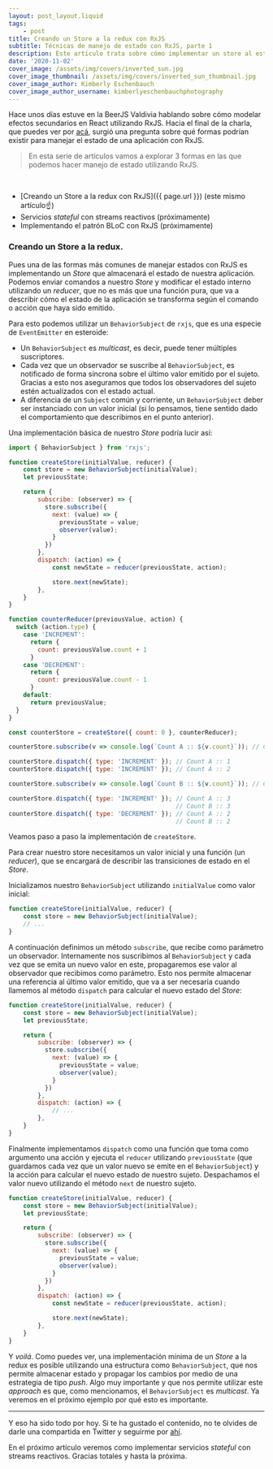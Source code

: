 ```yaml
---
layout: post_layout.liquid
tags:
    - post
title: Creando un Store a la redux con RxJS
subtitle: Técnicas de manejo de estado con RxJS, parte 1
description: Este artículo trata sobre cómo implementar un store al estilo redux para manejar estado utilizando un patrón orientado a transiciones gatilladas por mensajes
date: '2020-11-02'
cover_image: /assets/img/covers/inverted_sun.jpg
cover_image_thumbnail: /assets/img/covers/inverted_sun_thumbnail.jpg
cover_image_author: Kimberly Eschenbauch
cover_image_author_username: kimberlyeschenbauchphotography
---
```


Hace unos días estuve en la BeerJS Valdivia hablando sobre cómo modelar efectos secundarios en React utilizando RxJS. Hacia el final de la charla, que puedes ver por [acá](https://youtu.be/F2SOzMPCGC8?t=2248), surgió una pregunta sobre qué formas podrían existir para manejar el estado de una aplicación con RxJS.

> En esta serie de artículos vamos a explorar 3 formas en las que podemos hacer manejo de estado utilizando RxJS.

<br />

- [Creando un Store a la redux con RxJS]({{ page.url }}) (este mismo artículo☝️)
- Servicios *stateful* con streams reactivos (próximamente)
- Implementando el patrón BLoC con RxJS (próximamente)

### Creando un Store a la redux.

Pues una de las formas más comunes de manejar estados con RxJS es implementando un *Store* que almacenará el estado de nuestra aplicación. Podemos enviar comandos a nuestro *Store* y modificar el estado interno utilizando un *reducer*, que no es más que una función pura, que va a describir cómo el estado de la aplicación se transforma según el comando o acción que haya sido emitido.

Para esto podemos utilizar un `BehaviorSubject` de `rxjs`, que es una especie de `EventEmitter` en esteroide:

- Un `BehaviorSubject` es *multicast*, es decir, puede tener múltiples suscriptores.
- Cada vez que un observador se suscribe al `BehaviorSubject`, es notificado de forma síncrona sobre el último valor emitido por el sujeto. Gracias a esto nos aseguramos que todos los observadores del sujeto estén actualizados con el estado actual.
- A diferencia de un `Subject` común y corriente, un `BehaviorSubject` deber ser instanciado con un valor inicial (si lo pensamos, tiene sentido dado el comportamiento que describimos en el punto anterior).

Una implementación básica de nuestro *Store* podría lucir así:

```javascript
import { BehaviorSubject } from 'rxjs';

function createStore(initialValue, reducer) {
    const store = new BehaviorSubject(initialValue);
    let previousState;

    return {
        subscribe: (observer) => {
          store.subscribe({
            next: (value) => {
              previousState = value;
              observer(value);
            }
          })
        },
        dispatch: (action) => {
            const newState = reducer(previousState, action);

            store.next(newState);
        },
    }
}

function counterReducer(previousValue, action) {
  switch (action.type) {
    case 'INCREMENT':
      return {
        count: previousValue.count + 1
      }
    case 'DECREMENT':
      return {
        count: previousValue.count - 1
      }
    default:
      return previousValue;
  }
}

const counterStore = createStore({ count: 0 }, counterReducer);

counterStore.subscribe(v => console.log(`Count A :: ${v.count}`)); // Count A :: 0

counterStore.dispatch({ type: 'INCREMENT' }); // Count A :: 1
counterStore.dispatch({ type: 'INCREMENT' }); // Count A :: 2

counterStore.subscribe(v => console.log(`Count B :: ${v.count}`)); // Count :: 2

counterStore.dispatch({ type: 'INCREMENT' }); // Count A :: 3
                                              // Count B :: 3
counterStore.dispatch({ type: 'DECREMENT' }); // Count A :: 2
                                              // Count B :: 2
```

Veamos paso a paso la implementación de `createStore`.

Para crear nuestro store necesitamos un valor inicial y una función (un *reducer*), que se encargará de describir las transiciones de estado en el *Store*.

Inicializamos nuestro `BehaviorSubject` utilizando `initialValue` como valor inicial:

```javascript
function createStore(initialValue, reducer) {
    const store = new BehaviorSubject(initialValue);
    // ...
}
```

A continuación definimos un método `subscribe`, que recibe como parámetro un observador. Internamente nos suscribimos al `BehaviorSubject` y cada vez que se emita un nuevo valor en este, propagaremos ese valor al observador que recibimos como parámetro. Esto nos permite almacenar una referencia al último valor emitido, que va a ser necesaria cuando llamemos al método `dispatch` para calcular el nuevo estado del *Store*:

```javascript
function createStore(initialValue, reducer) {
    const store = new BehaviorSubject(initialValue);
    let previousState;

    return {
        subscribe: (observer) => {
          store.subscribe({
            next: (value) => {
              previousState = value;
              observer(value);
            }
          })
        },
        dispatch: (action) => {
            // ...
        },
    }
}
```

Finalmente implementamos `dispatch` como una función que toma como argumento una acción y ejecuta el `reducer` utilizando `previousState` (que guardamos cada vez que un valor nuevo se emite en el `BehaviorSubject`) y la acción para calcular el nuevo estado de nuestro sujeto. Despachamos el valor nuevo utilizando el método `next` de nuestro sujeto.

```javascript
function createStore(initialValue, reducer) {
    const store = new BehaviorSubject(initialValue);
    let previousState;

    return {
        subscribe: (observer) => {
          store.subscribe({
            next: (value) => {
              previousState = value;
              observer(value);
            }
          })
        },
        dispatch: (action) => {
            const newState = reducer(previousState, action);

            store.next(newState);
        },
    }
}
```

Y *voilá*. Como puedes ver, una implementación mínima de un *Store* a la redux es posible utilizando una estructura como `BehaviorSubject`, que nos permite almacenar estado y propagar los cambios por medio de una estrategia de tipo *push*. Algo muy importante y que nos permite utilizar este *approach* es que, como mencionamos, el `BehaviorSubject` es *multicast*. Ya veremos en el próximo ejemplo por qué esto es importante.

---

Y eso ha sido todo por hoy. Si te ha gustado el contenido, no te olvides de darle una compartida en Twitter y seguirme por [ahí](https://twitter.com/daslaf).

En el próximo artículo veremos como implementar servicios *stateful* con streams reactivos. Gracias totales y hasta la próxima.
